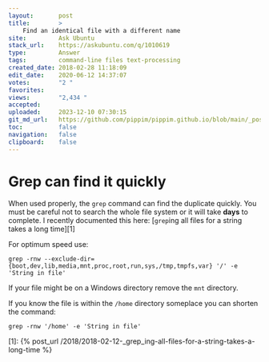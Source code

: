 ```yaml
---
layout:       post
title:        >
    Find an identical file with a different name
site:         Ask Ubuntu
stack_url:    https://askubuntu.com/q/1010619
type:         Answer
tags:         command-line files text-processing
created_date: 2018-02-28 11:18:09
edit_date:    2020-06-12 14:37:07
votes:        "2 "
favorites:    
views:        "2,434 "
accepted:     
uploaded:     2023-12-10 07:30:15
git_md_url:   https://github.com/pippim/pippim.github.io/blob/main/_posts/2018/2018-02-28-Find-an-identical-file-with-a-different-name.md
toc:          false
navigation:   false
clipboard:    false
---
```


# Grep can find it quickly

When used properly, the `grep` command can find the duplicate quickly. You must be careful not to search the whole file system or it will take **days** to complete. I recently documented this here: [`grep`ing all files for a string takes a long time][1]

For optimum speed use:

``` 
grep -rnw --exclude-dir={boot,dev,lib,media,mnt,proc,root,run,sys,/tmp,tmpfs,var} '/' -e 'String in file'
```

If your file might be on a Windows directory remove the `mnt` directory.

If you know the file is within the `/home` directory someplace you can shorten the command:

``` 
grep -rnw '/home' -e 'String in file'
```


  [1]: {% post_url /2018/2018-02-12-_grep_ing-all-files-for-a-string-takes-a-long-time %}
